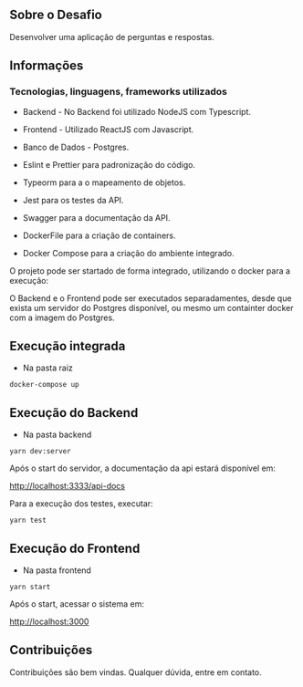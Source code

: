 ## Sobre o Desafio 

Desenvolver uma aplicação de perguntas e respostas.

## Informações

### Tecnologias, linguagens, frameworks utilizados

- Backend - No Backend foi utilizado NodeJS com Typescript.
- Frontend - Utilizado ReactJS com Javascript.
- Banco de Dados - Postgres.

- Eslint e Prettier para padronização do código.
- Typeorm para a o mapeamento de objetos.
- Jest para os testes da API.
- Swagger para a documentação da API.
- DockerFile para a criação de containers.
- Docker Compose para a criação do ambiente integrado.

O projeto pode ser startado de forma integrado, utilizando o docker para a execução:

O Backend e o Frontend pode ser executados separadamentes, desde que exista um servidor do Postgres disponível, ou mesmo um containter docker com a imagem do Postgres.

## Execução integrada
- Na pasta raiz
```
docker-compose up
```

## Execução do Backend
- Na pasta backend

```
yarn dev:server
```

Após o start do servidor, a documentação da api estará disponível em:

[http://localhost:3333/api-docs](http://localhost:3333/api-docs)

Para a execução dos testes, executar:
```
yarn test
```

## Execução do Frontend
- Na pasta frontend
```
yarn start
```
Após o start, acessar o sistema em:

[http://localhost:3000](http://localhost:3000)

## Contribuições
Contribuições são bem vindas. Qualquer dúvida, entre em contato.


